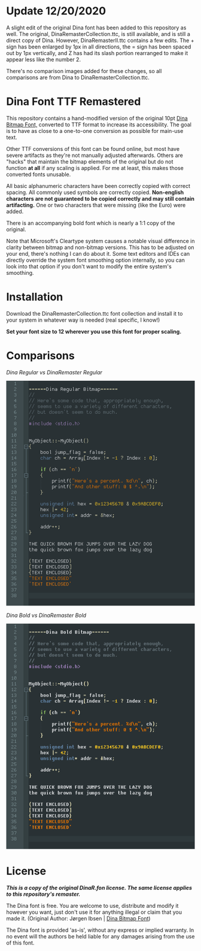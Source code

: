 # Update 12/20/2020
A slight edit of the original Dina font has been added to this repository as well. The original, DinaRemasterCollection.ttc, is still available, and is still a direct copy of Dina. However, DinaRemasterII.ttc contains a few edits. The + sign has been enlarged by 1px in all directions, the = sign has been spaced out by 1px vertically, and Z has had its slash portion rearranged to make it appear less like the number 2.

There's no comparison images added for these changes, so all comparisons are from Dina to DinaRemasterCollection.ttc.
# Dina Font TTF Remastered
This repository contains a hand-modified version of the original 10pt [Dina Bitmap Font,](https://www.donationcoder.com/Software/Jibz/Dina/) converted to TTF format to increase its accessibility. The goal is to have as close to a one-to-one conversion as possible for main-use text.

Other TTF conversions of this font can be found online, but most have severe artifacts as they're not manually adjusted afterwards. Others are "hacks" that maintain the bitmap elements of the original but do not function **at all** if any scaling is applied. For me at least, this makes those converted fonts unusable.

All basic alphanumeric characters have been correctly copied with correct spacing. All commonly used symbols are correctly copied. **Non-english characters are not guaranteed to be copied correctly and may still contain artifacting.** One or two characters that were missing (like the Euro) were added.

There is an accompanying bold font which is nearly a 1:1 copy of the original.

Note that Microsoft's Cleartype system causes a notable visual difference in clarity between bitmap and non-bitmap versions. This has to be adjusted on your end, there's nothing I can do about it. Some text editors and IDEs can directly override the system font smoothing option internally, so you can look into that option if you don't want to modify the entire system's smoothing.

# Installation
Download the DinaRemasterCollection.ttc font collection and install it to your system in whatever way is needed (real specific, I know!)

**Set your font size to 12 wherever you use this font for proper scaling.** 

# Comparisons
*Dina Regular vs DinaRemaster Regular*

![](Images/RegularCompare.gif?raw=true)

*Dina Bold vs DinaRemaster Bold*

![](Images/BoldCompare.gif?raw=true)

# License

***This is a copy of the original DinaR.fon license. The same license applies to this repository's remaster.***

The Dina font is free. You are welcome to use, distribute and modify it however you want, just don't use it for anything illegal or claim that you made it. (Original Author: Jørgen Ibsen | [Dina Bitmap Font](https://www.donationcoder.com/Software/Jibz/Dina/))

The Dina font is provided 'as-is', without any express or implied warranty. In no event will the authors be held liable for any damages arising from the use of this font.
